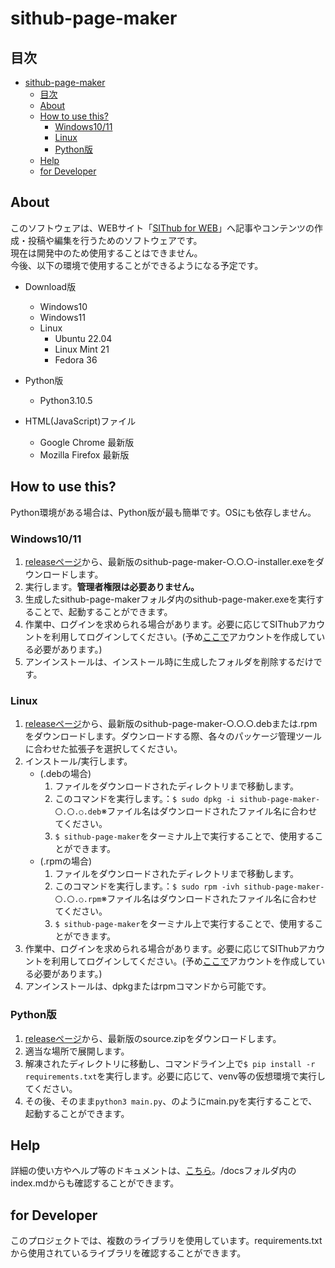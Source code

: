 # sithub-page-maker

## 目次
- [sithub-page-maker](#sithub-page-maker)
  - [目次](#目次)
  - [About](#about)
  - [How to use this?](#how-to-use-this)
    - [Windows10/11](#windows1011)
    - [Linux](#linux)
    - [Python版](#python版)
  - [Help](#help)
  - [for Developer](#for-developer)

## About
このソフトウェアは、WEBサイト「[SIThub for WEB](https://sithub.info/)」へ記事やコンテンツの作成・投稿や編集を行うためのソフトウェアです。  
現在は開発中のため使用することはできません。  
今後、以下の環境で使用することができるようになる予定です。  
- Download版
  - Windows10
  - Windows11
  - Linux
    - Ubuntu 22.04
    - Linux Mint 21
    - Fedora 36
  
- Python版
  - Python3.10.5

- HTML(JavaScript)ファイル
  - Google Chrome 最新版
  - Mozilla Firefox 最新版

## How to use this?
Python環境がある場合は、Python版が最も簡単です。OSにも依存しません。
### Windows10/11
1. [releaseページ](https://github.com/sithub-shibaura/sithub-page-maker/releases)から、最新版のsithub-page-maker-○.○.○-installer.exeをダウンロードします。
2. 実行します。**管理者権限は必要ありません。**
3. 生成したsithub-page-makerフォルダ内のsithub-page-maker.exeを実行することで、起動することができます。
4. 作業中、ログインを求められる場合があります。必要に応じてSIThubアカウントを利用してログインしてください。(予め[ここで](https://sithub.info/account/signup.php)アカウントを作成している必要があります。)
5. アンインストールは、インストール時に生成したフォルダを削除するだけです。

### Linux
1. [releaseページ](https://github.com/sithub-shibaura/sithub-page-maker/releases)から、最新版のsithub-page-maker-○.○.○.debまたは.rpmをダウンロードします。ダウンロードする際、各々のパッケージ管理ツールに合わせた拡張子を選択してください。  
2. インストール/実行します。
   - (.debの場合)
     1. ファイルをダウンロードされたディレクトリまで移動します。
     2. このコマンドを実行します。：```$ sudo dpkg -i sithub-page-maker-〇.〇.○.deb```※ファイル名はダウンロードされたファイル名に合わせてください。
     3. ```$ sithub-page-maker```をターミナル上で実行することで、使用することができます。
   - (.rpmの場合)
     1. ファイルをダウンロードされたディレクトリまで移動します。
     2. このコマンドを実行します。：```$ sudo rpm -ivh sithub-page-maker-〇.〇.○.rpm```※ファイル名はダウンロードされたファイル名に合わせてください。
     3. ```$ sithub-page-maker```をターミナル上で実行することで、使用することができます。
3. 作業中、ログインを求められる場合があります。必要に応じてSIThubアカウントを利用してログインしてください。(予め[ここで](https://sithub.info/account/signup.php)アカウントを作成している必要があります。)
4. アンインストールは、dpkgまたはrpmコマンドから可能です。

### Python版
1. [releaseページ](https://github.com/sithub-shibaura/sithub-page-maker/releases)から、最新版のsource.zipをダウンロードします。
2. 適当な場所で展開します。
3. 解凍されたディレクトリに移動し、コマンドライン上で```$ pip install -r requirements.txt```を実行します。必要に応じて、venv等の仮想環境で実行してください。
4. その後、そのまま```python3 main.py```、のようにmain.pyを実行することで、起動することができます。

## Help
詳細の使い方やヘルプ等のドキュメントは、[こちら](https://sithub-shibaura.github.io/sithub-page-maker/)。/docsフォルダ内のindex.mdからも確認することができます。

## for Developer
このプロジェクトでは、複数のライブラリを使用しています。requirements.txtから使用されているライブラリを確認することができます。  